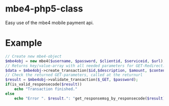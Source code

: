 mbe4-php5-class
===============

Easy use of the mbe4 mobile payment api.

Example
===============

```php
// Create new mbe4-object
$mbe4obj = new mbe4($username, $password, $clientid, $serviceid, $url);
// Returns key/value-array with all needed parameters for GET-Redirect.
$data = $mbe4obj->create_transaction($id,$description, $amount, $contentclass=1, $returnurl,$urlencode);
// Check the returned GET-parameters, called at the returnurl
$result = $mbe4obj->validate_transaction($_GET, $password);
if(is_valid_responsecode($result))
    echo "Transaction finished."
else
    echo "Error ". $result.": "get_responsemsg_by_responsecode($result);
```